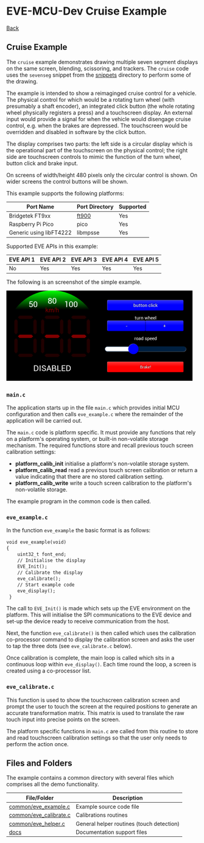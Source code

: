 # EVE-MCU-Dev Cruise Example

[Back](../README.md)

## Cruise Example

The `cruise` example demonstrates drawing multiple seven segment displays on the same screen, blending, scissoring, and trackers. The `cruise` code uses the `sevenseg` snippet from the [snippets](../snippets) directory to perform some of the drawing. 

The example is intended to show a reimaginged cruise control for a vehicle. The physical control for which would be a rotating turn wheel (with presumably a shaft encoder), an integrated click button (the whole rotating wheel physically registers a press) and a touchscreen display. An external input would provide a signal for when the vehicle would disengage cruise control, e.g. when the brakes are depressed. The touchscreen would be overridden and disabled in software by the click button.

The display comprises two parts: the left side is a circular display which is the operational part of the touchscreen on the physical control; the right side are touchscreen controls to mimic the function of the turn wheel, button click and brake input.

On screens of width/height 480 pixels only the circular control is shown. On wider screens the control buttons will be shown.

This example supports the following platforms:

| Port Name | Port Directory | Supported |
| --- | --- | --- |
|Bridgetek FT9xx | [ft900](ft900/README.md) | Yes | 
|Raspberry Pi Pico | pico | Yes |
|Generic using libFT4222 | libmpsse | Yes |

Supported EVE APIs in this example:

| EVE API 1 | EVE API 2 | EVE API 3 | EVE API 4 | EVE API 5 |
| --- | --- | --- | --- | --- |
| No | Yes | Yes | Yes | Yes |

The following is an screenshot of the simple example.

![Cruise Example](docs/cruise.png)

### `main.c`

The application starts up in the file `main.c` which provides initial MCU configuration and then calls `eve_example.c` where the remainder of the application will be carried out. 

The `main.c` code is platform specific. It must provide any functions that rely on a platform's operating system, or built-in non-volatile storage mechanism. The required functions store and recall previous touch screen calibration settings:
- **platform_calib_init** initialise a platform's non-volatile storage system.
- **platform_calib_read** read a previous touch screen calibration or return a value indicating that there are no stored calibration setting.
- **platform_calib_write** write a touch screen calibration to the platform's non-volatile storage.

The example program in the common code is then called.

### `eve_example.c`

In the function `eve_example` the basic format is as follows:

```
void eve_example(void)
{
    uint32_t font_end;
    // Initialise the display
    EVE_Init();
    // Calibrate the display
    eve_calibrate();
    // Start example code
    eve_display();
 }
```
The call to `EVE_Init()` is made which sets up the EVE environment on the platform. This will initialise the SPI communications to the EVE device and set-up the device ready to receive communication from the host.

Next, the function `eve_calibrate()` is then called which uses the calibration co-processor command to display the calibration screen and asks the user to tap the three dots (see `eve_calibrate.c` below).

Once calibration is complete, the main loop is called which sits in a continuous loop within `eve_display()`. Each time round the loop, a screen is created using a co-processor list. 

### `eve_calibrate.c`

This function is used to show the touchscreen calibration screen and prompt the user to touch the screen at the required positions to generate an accurate transformation matrix. This matrix is used to translate the raw touch input into precise points on the screen.

The platform specific functions in `main.c` are called from this routine to store and read touchscreen calibration settings so that the user only needs to perform the action once.

## Files and Folders

The example contains a common directory with several files which comprises all the demo functionality.

| File/Folder | Description |
| --- | --- |
| [common/eve_example.c](common/eve_example.c) | Example source code file |
| [common/eve_calibrate.c](common/eve_calibrate.c) | Calibrations routines |
| [common/eve_helper.c](common/eve_helper.c) | General helper routines (touch detection) |
| [docs](docs) | Documentation support files |
